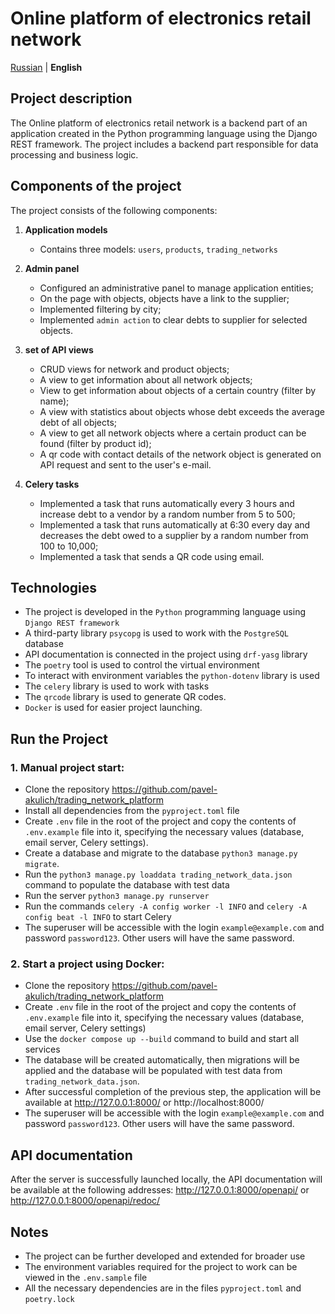 # Online platform of electronics retail network

[Russian](../README.md) | **English**

## Project description
The Online platform of electronics retail network is a backend part of an application created in the Python programming language using the Django REST framework.
The project includes a backend part responsible for data processing and business logic.

## Components of the project

The project consists of the following components:

1. **Application models**
    - Contains three models: `users`, `products`, `trading_networks`

2. **Admin panel**
    - Configured an administrative panel to manage application entities;
    - On the page with objects, objects have a link to the supplier;
    - Implemented filtering by city;
    - Implemented `admin action` to clear debts to supplier for selected objects.

3. **set of API views**
    - CRUD views for network and product objects;
    - A view to get information about all network objects;
    - View to get information about objects of a certain country (filter by name);
    - A view with statistics about objects whose debt exceeds the average debt of all objects;
    - A view to get all network objects where a certain product can be found (filter by product id);
    - A qr code with contact details of the network object is generated on API request and sent to the user's e-mail.

4. **Celery tasks**
    - Implemented a task that runs automatically every 3 hours and increase debt to a vendor by a random number from 5 to 500;
    - Implemented a task that runs automatically at 6:30 every day and decreases the debt owed to a supplier by a random number from 100 to 10,000;
    - Implemented a task that sends a QR code using email.


## Technologies
   - The project is developed in the `Python` programming language using `Django REST framework`
   - A third-party library `psycopg` is used to work with the `PostgreSQL` database
   - API documentation is connected in the project using `drf-yasg` library
   - The `poetry` tool is used to control the virtual environment
   - To interact with environment variables the `python-dotenv` library is used
   - The `celery` library is used to work with tasks
   - The `qrcode` library is used to generate QR codes.
   - `Docker` is used for easier project launching.

## Run the Project
### 1. Manual project start:
   - Clone the repository https://github.com/pavel-akulich/trading_network_platform
   - Install all dependencies from the `pyproject.toml` file
   - Create `.env` file in the root of the project and copy the contents of `.env.example` file into it, specifying the necessary values (database, email server, Celery settings).
   - Create a database and migrate to the database `python3 manage.py migrate`.
   - Run the `python3 manage.py loaddata trading_network_data.json` command to populate the database with test data
   - Run the server `python3 manage.py runserver`
   - Run the commands `celery -A config worker -l INFO` and `celery -A config beat -l INFO` to start Celery
   - The superuser will be accessible with the login `example@example.com` and password `password123`. Other users will have the same password.

### 2. Start a project using Docker:
   - Clone the repository https://github.com/pavel-akulich/trading_network_platform
   - Create `.env` file in the root of the project and copy the contents of `.env.example` file into it, specifying the necessary values (database, email server, Celery settings)
   - Use the `docker compose up --build` command to build and start all services
   - The database will be created automatically, then migrations will be applied and the database will be populated with test data from `trading_network_data.json`.
   - After successful completion of the previous step, the application will be available at http://127.0.0.1:8000/ or http://localhost:8000/
   - The superuser will be accessible with the login `example@example.com` and password `password123`. Other users will have the same password.

## API documentation
After the server is successfully launched locally, the API documentation will be available at the following addresses: http://127.0.0.1:8000/openapi/ or http://127.0.0.1:8000/openapi/redoc/

## Notes
   - The project can be further developed and extended for broader use
   - The environment variables required for the project to work can be viewed in the `.env.sample` file
   - All the necessary dependencies are in the files `pyproject.toml` and `poetry.lock`
